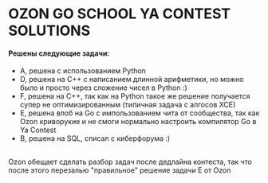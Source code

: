 # OZON GO SCHOOL YA CONTEST SOLUTIONS

#### Решены следующие задачи:
- A, решена с использованием Python
- D, решена на C++ с написанием длинной арифметики, но можно было и просто через сложение чисел в Python :)
- F, решена на C++, так как на Python такое же решение получается супер не оптимизированным (типичная задача с алгосов ХСЕ)
- E, решена влоб на Go с импользованием чита от сообщества, так как Ozon криворукие и не смоги нормально настроить компилятор Go в Ya Contest
- B, решена на SQL, списал с киберфорума :)

## 
Ozon обещает сделать разбор задач после дедлайна контеста, так что после этого перезалью "правильное" решение задачи E от Ozon
